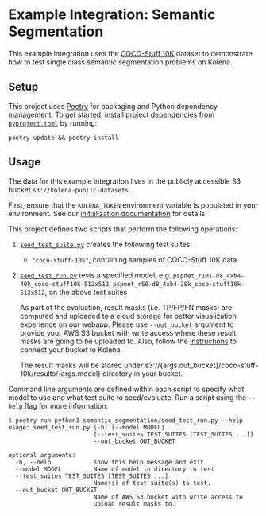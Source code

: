 # Example Integration: Semantic Segmentation

This example integration uses the [COCO-Stuff 10K](https://github.com/nightrome/cocostuff10k) dataset to demonstrate how to test single class semantic segmentation problems on Kolena.

## Setup

This project uses [Poetry](https://python-poetry.org/) for packaging and Python dependency management. To get started,
install project dependencies from [`pyproject.toml`](./pyproject.toml) by running:

```shell
poetry update && poetry install
```

## Usage

The data for this example integration lives in the publicly accessible S3 bucket `s3://kolena-public-datasets`.

First, ensure that the `KOLENA_TOKEN` environment variable is populated in your environment. See our
[initialization documentation](https://docs.kolena.io/installing-kolena/#initialization) for details.

This project defines two scripts that perform the following operations:

1. [`seed_test_suite.py`](semantic_segmentation/seed_test_suite.py) creates the following test suites:

    - `"coco-stuff-10k"`, containing samples of COCO-Stuff 10K data

2. [`seed_test_run.py`](semantic_segmentation/seed_test_run.py) tests a specified model, e.g. `pspnet_r101-d8_4xb4-40k_coco-stuff10k-512x512`, `pspnet_r50-d8_4xb4-20k_coco-stuff10k-512x512`, on the above test suites

    As part of the evaluation, result masks (i.e. TP/FP/FN masks) are computed and uploaded to a cloud storage for
    better visualization experience on our webapp. Please use `--out_bucket` argument to provide your AWS S3 bucket
    with write access where these result masks are going to be uploaded to. Also, follow the
    [instructions](https://docs.kolena.io/advanced-usage/connecting-cloud-storage/amazon-s3/) to connect
    your bucket to Kolena.

    The result masks will be stored under s3://{args.out_bucket}/coco-stuff-10k/results/{args.model} directory in
    your bucket.


Command line arguments are defined within each script to specify what model to use and what test suite to seed/evaluate.
Run a script using the `--help` flag for more information:

```shell
$ poetry run python3 semantic_segmentation/seed_test_run.py --help
usage: seed_test_run.py [-h] [--model MODEL]
                        [--test_suites TEST_SUITES [TEST_SUITES ...]]
                        --out_bucket OUT_BUCKET

optional arguments:
  -h, --help            show this help message and exit
  --model MODEL         Name of model in directory to test
  --test_suites TEST_SUITES [TEST_SUITES ...]
                        Name(s) of test suite(s) to test.
  --out_bucket OUT_BUCKET
                        Name of AWS S3 bucket with write access to
                        upload result masks to.
```

